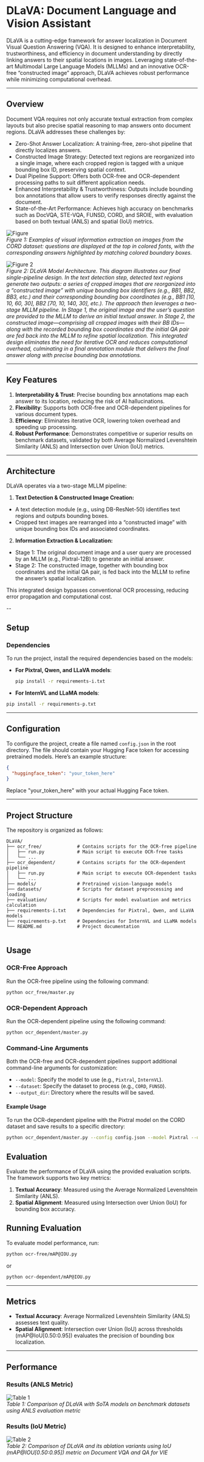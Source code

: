 # DLaVA: Document Language and Vision Assistant

DLaVA is a cutting-edge framework for answer localization in Document Visual Question Answering (VQA). It is designed to enhance interpretability, trustworthiness, and efficiency in document understanding by directly linking answers to their spatial locations in images. Leveraging state-of-the-art Multimodal Large Language Models (MLLMs) and an innovative OCR-free “constructed image” approach, DLaVA achieves robust performance while minimizing computational overhead.

---

## Overview

Document VQA requires not only accurate textual extraction from complex layouts but also precise spatial reasoning to map answers onto document regions. DLaVA addresses these challenges by:
- Zero-Shot Answer Localization: A training-free, zero-shot pipeline that directly localizes answers.
- Constructed Image Strategy: Detected text regions are reorganized into a single image, where each cropped region is tagged with a unique bounding box ID, preserving spatial context.
- Dual Pipeline Support: Offers both OCR-free and OCR-dependent processing paths to suit different application needs.
- Enhanced Interpretability & Trustworthiness: Outputs include bounding box annotations that allow users to verify responses directly against the document.
- State-of-the-Art Performance: Achieves high accuracy on benchmarks such as DocVQA, STE-VQA, FUNSD, CORD, and SROIE, with evaluation based on both textual (ANLS) and spatial (IoU) metrics.

![Figure ](images/figure1.png)  
*Figure 1: Examples of visual information extraction on images from the CORD dataset: questions are displayed at the top
in colored fonts, with the corresponding answers highlighted by matching colored boundary boxes.*

![Figure 2](images/figure2.png)  
*Figure 2: DLaVA Model Architecture. This diagram illustrates our final single-pipeline design. In the text detection step, detected text regions generate two outputs: a series of cropped images that are reorganized into a “constructed image” with unique bounding box identifiers (e.g., BB1, BB2, BB3, etc.) and their corresponding bounding box coordinates (e.g., BB1 [10, 10, 60, 30], BB2 [70, 10, 140, 30], etc.). The approach then leverages a two-stage MLLM pipeline. In Stage 1, the original image and the user’s question are provided to the MLLM to derive an initial textual answer. In Stage 2, the constructed image—comprising all cropped images with their BB IDs—along with the recorded bounding box coordinates and the initial QA pair are fed back into the MLLM to refine spatial localization. This integrated design eliminates the need for iterative OCR and reduces computational overhead, culminating in a final annotation module that delivers the final answer along with precise bounding box annotations.* 

---

## Key Features

1. **Interpretability & Trust**: Precise bounding box annotations map each answer to its location, reducing the risk of AI hallucinations.
2. **Flexibility**: Supports both OCR-free and OCR-dependent pipelines for various document types.
3. **Efficiency**: Eliminates iterative OCR, lowering token overhead and speeding up processing.
4. **Robust Performance**: Demonstrates competitive or superior results on benchmark datasets, validated by both Average Normalized Levenshtein Similarity (ANLS) and Intersection over Union (IoU) metrics.

---

## Architecture

DLaVA operates via a two-stage MLLM pipeline:
1. **Text Detection & Constructed Image Creation:**
- A text detection module (e.g., using DB-ResNet-50) identifies text regions and outputs bounding boxes.
- Cropped text images are rearranged into a “constructed image” with unique bounding box IDs and associated coordinates.

2. **Information Extraction & Localization:**
- Stage 1: The original document image and a user query are processed by an MLLM (e.g., Pixtral-12B) to generate an initial answer.
- Stage 2: The constructed image, together with bounding box coordinates and the initial QA pair, is fed back into the MLLM to refine the answer’s spatial localization.

This integrated design bypasses conventional OCR processing, reducing error propagation and computational cost.

--

## Setup

### Dependencies

To run the project, install the required dependencies based on the models:

- **For Pixtral, Qwen, and LLaVA models**:
  ```bash
  pip install -r requirements-i.txt
  ```
 - **For InternVL and LLaMA models**:
  ```bash
  pip install -r requirements-p.txt
  ```
---

## Configuration

To configure the project, create a file named `config.json` in the root directory. The file should contain your Hugging Face token for accessing pretrained models. Here’s an example structure:

```json
{
  "huggingface_token": "your_token_here"
}
```

Replace "your_token_here" with your actual Hugging Face token.

---

## Project Structure

The repository is organized as follows:

```plaintext
DLaVA/
├── ocr_free/             # Contains scripts for the OCR-free pipeline
│   ├── run.py            # Main script to execute OCR-free tasks
│   └── ...
├── ocr_dependent/        # Contains scripts for the OCR-dependent pipeline
│   ├── run.py            # Main script to execute OCR-dependent tasks
│   └── ...
├── models/               # Pretrained vision-language models
├── datasets/             # Scripts for dataset preprocessing and loading
├── evaluation/           # Scripts for model evaluation and metrics calculation
├── requirements-i.txt    # Dependencies for Pixtral, Qwen, and LLaVA models
├── requirements-p.txt    # Dependencies for InternVL and LLaMA models
└── README.md             # Project documentation


```

## Usage

### OCR-Free Approach

Run the OCR-free pipeline using the following command:
```bash
python ocr_free/master.py
```

### OCR-Dependent Approach

Run the OCR-dependent pipeline using the following command:
```bash
python ocr_dependent/master.py 
```

### Command-Line Arguments

Both the OCR-free and OCR-dependent pipelines support additional command-line arguments for customization:

- `--model`: Specify the model to use (e.g., `Pixtral`, `InternVL`).
- `--dataset`: Specify the dataset to process (e.g., `CORD`, `FUNSD`).
- `--output_dir`: Directory where the results will be saved.

#### Example Usage

To run the OCR-dependent pipeline with the Pixtral model on the CORD dataset and save results to a specific directory:
```bash
python ocr_dependent/master.py --config config.json --model Pixtral --dataset CORD --output_dir ./results/
```


## Evaluation

Evaluate the performance of DLaVA using the provided evaluation scripts. The framework supports two key metrics:

1. **Textual Accuracy**: Measured using the Average Normalized Levenshtein Similarity (ANLS).
2. **Spatial Alignment**: Measured using Intersection over Union (IoU) for bounding box accuracy.



## Running Evaluation

To evaluate model performance, run:
```bash
python ocr-free/mAP@IOU.py
```
or 
```bash
python ocr-dependent/mAP@IOU.py
```

---

## Metrics
- **Textual Accuracy**: Average Normalized Levenshtein Similarity (ANLS) assesses text quality.
- **Spatial Alignment**: Intersection over Union (IoU) across thresholds (mAP@IoU[0.50:0.95]) evaluates the precision of bounding box localization.



---

## Performance

### Results (ANLS Metric)

![Table 1](images/table1.png)  
*Table 1: Comparison of DLaVA with SoTA models on benchmark datasets using ANLS evaluation metric*

### Results (IoU Metric)

![Table 2](images/table4.png)  
*Table 2: Comparison of DLaVA and its ablation variants using IoU (mAP@IOU[0.50:0.95]) metric on Document VQA and QA for VIE*




